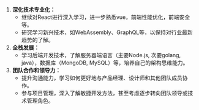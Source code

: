 1. **深化技术专业化：**
    - 继续对React进行深入学习，进一步熟悉vue，前端性能优化，前端安全等。
    - 研究学习新兴技术，如WebAssembly、GraphQL等，以保持对行业最新趋势的了解。
2. **全栈发展：**
    - 学习后端开发技术，了解服务器端语言（主要Node.js, 次要golang, java），数据库（MongoDB, MySQL）等，培养自己的架构思维能力。
3. **团队合作和领导力：**
    - 提升沟通能力，学习如何更好地与产品经理、设计师和其他团队成员协作。
    - 参与项目管理，深入了解敏捷开发方法，甚至考虑逐步转向团队领导或技术管理角色。